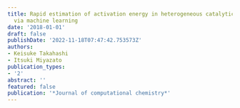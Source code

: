```yaml
---
title: Rapid estimation of activation energy in heterogeneous catalytic reactions
  via machine learning
date: '2018-01-01'
draft: false
publishDate: '2022-11-18T07:47:42.753573Z'
authors:
- Keisuke Takahashi
- Itsuki Miyazato
publication_types:
- '2'
abstract: ''
featured: false
publication: '*Journal of computational chemistry*'
---
```


